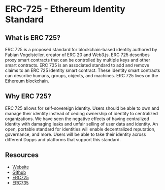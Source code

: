 # ERC-725 - Ethereum Identity Standard

## What is ERC 725?

ERC 725 is a proposed standard for blockchain-based identity authored by Fabian Vogelsteller, creator of ERC 20 and Web3.js. ERC 725 describes proxy smart contracts that can be controlled by multiple keys and other smart contracts. ERC 735 is an associated standard to add and remove claims to an ERC 725 identity smart contract. These identity smart contracts can describe humans, groups, objects, and machines. ERC 725 lives on the Ethereum blockchain.

## Why ERC 725?

ERC 725 allows for self-sovereign identity. Users should be able to own and manage their identity instead of ceding ownership of identity to centralized organizations. We have seen the negative effects of having centralized identity with damaging leaks and unfair selling of user data and identity. An open, portable standard for identities will enable decentralized reputation, governance, and more. Users will be able to take their identity across different Dapps and platforms that support this standard.

## Resources
* [Website](https://erc725alliance.org/)
* [Github](https://github.com/erc725alliance)
* [ERC725](https://github.com/ethereum/EIPs/issues/725) 
* [ERC735](https://github.com/ethereum/EIPs/issues/735)
